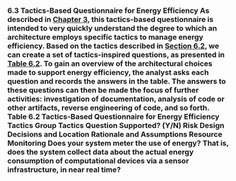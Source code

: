 ### 6.3 Tactics-Based Questionnaire for Energy Efficiency As described in [Chapter 3](ch03.xhtml#ch03), this tactics-based questionnaire is intended to very quickly understand the degree to which an architecture employs specific tactics to manage energy efficiency. Based on the tactics described in [Section 6.2](ch06.xhtml#ch06lev1sec2), we can create a set of tactics-inspired questions, as presented in [Table 6.2](ch06.xhtml#ch06tab02). To gain an overview of the architectural choices made to support energy efficiency, the analyst asks each question and records the answers in the table. The answers to these questions can then be made the focus of further activities: investigation of documentation, analysis of code or other artifacts, reverse engineering of code, and so forth. Table 6.2 Tactics-Based Questionnaire for Energy Efficiency Tactics Group Tactics Question Supported? (Y/N) Risk Design Decisions and Location Rationale and Assumptions Resource Monitoring Does your system meter the use of energy? That is, does the system collect data about the actual energy consumption of computational devices via a sensor infrastructure, in near real time?